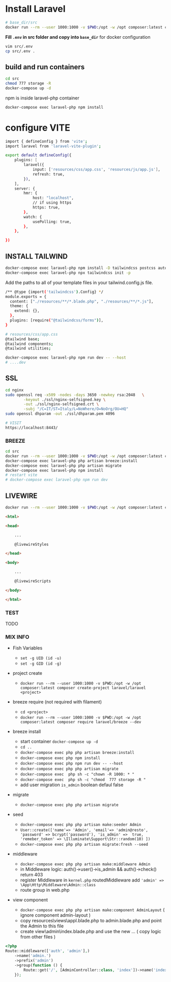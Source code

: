 # Install Laravel


```bash
# base_dir/src
docker run --rm --user 1000:1000 -v $PWD:/opt -w /opt composer:latest composer create-project laravel/laravel src
```


**Fill `.env` in src folder and copy into `base_dir`** for docker configuration

```bash
vim src/.env
cp src/.env .
```

## build and run containers

```bash
cd src
chmod 777 storage -R
docker-compose up -d
```

npm is inside laravel-php container

```bash
docker-compose exec laravel-php npm install
```

# configure VITE


```bash
import { defineConfig } from 'vite';
import laravel from 'laravel-vite-plugin';

export default defineConfig({
    plugins: [
        laravel({
            input: ['resources/css/app.css', 'resources/js/app.js'],
            refresh: true,
        }),
    ],
    server: {
        hmr: {
            host: "localhost",
            // if using https
            https: true,
        },
        watch: {
            usePolling: true,
        },
    },

})
```

## INSTALL TAILWIND

```bash
docker-compose exec laravel-php npm install -D tailwindcss postcss autoprefixer @tailwindcss/forms
docker-compose exec laravel-php npx tailwindcss init -p
```

Add the paths to all of your template files in your tailwind.config.js file.

```bash
/** @type {import('tailwindcss').Config} */
module.exports = {
  content: ["./resources/**/*.blade.php", "./resources/**/*.js"],
  theme: {
    extend: {},
  },
  plugins: [require("@tailwindcss/forms")],
}
```

```bash
# resources/css/app.css
@tailwind base;
@tailwind components;
@tailwind utilities;
```

```bash
docker-compose exec laravel-php npm run dev -- --host
# ....dev
```

## SSL

```bash
cd nginx
sudo openssl req -x509 -nodes -days 3650 -newkey rsa:2048   \
        -keyout ./ssl/nginx-selfsigned.key \
        -out ./ssl/nginx-selfsigned.crt \
        -subj "/C=IT/ST=Italy/L=NoWhere/O=NoOrg/OU=HQ"
sudo openssl dhparam -out ./ssl/dhparam.pem 4096
```

```bash
# VISIT
https://localhost:8443/
```


### BREEZE




```bash
cd src
docker run --rm --user 1000:1000 -v $PWD:/opt -w /opt composer:latest composer require laravel/breeze --dev
docker-compose exec laravel-php php artisan breeze:install
docker-compose exec laravel-php php artisan migrate
docker-compose exec laravel-php npm install
# restart vite
# docker-compose exec laravel-php npm run dev
```




## LIVEWIRE




```bash
docker run --rm --user 1000:1000 -v $PWD:/opt -w /opt composer:latest composer require livewire/livewire
```



```html
<html>

<head>

    ...

    @livewireStyles

</head>

<body>

    ...

    @livewireScripts

</body>

</html>
```



### TEST

TODO



### MIX INFO

- Fish Variables
  - `set -g UID (id -u)`
  - `set -g GID (id -g)`

- project create
  - `docker run --rm --user 1000:1000 -v $PWD:/opt -w /opt composer:latest composer create-project laravel/laravel <project>`
- breeze require (not required with filament)
  - `cd <project>`
  - `docker run --rm --user 1000:1000 -v $PWD:/opt -w /opt composer:latest composer require laravel/breeze --dev`

- breeze install
  - start container `docker-compose up -d`
  - `cd ..`
  - `docker-compose exec php php artisan breeze:install`
  - `docker-compose exec php npm install`
  - `docker-compose exec php npm run dev -- --host`
  - `docker-compose exec php php artisan migrate`
  - `docker-compose exec  php sh -c "chown -R 1000: * " `
  - `docker-compose exec  php sh -c "chmod  777 storage -R "`
  - add user migration `is_admin` boolean defaul false
- migrate
  - `docker-compose exec php php artisan migrate`
- seed
  - `docker-compose exec php php artisan make:seeder Admin`
  - `User::create(['name'=> 'Admin', 'email'=> 'admin@resto', 'password' => bcrypt('password'), 'is_admin' =>  true, 'remeber_token' => \Illuminate\Support\Str::random(10) ])`
  - `docker-compose exec php php artisan migrate:fresh --seed`

- middleware
  - `docker-compose exec php php artisan make:middleware Admin`
  - in Middleware logic: auth()->user()->is_admin && auth()->check() return 403
  - register Middleware in `kernel.php` routedMiddleware add `'admin' => \App\Http\Middleware\Admin::class`
  - route group in web.php

- view component
  - `docker-compose exec php php artisan make:component AdminLayout` ( ignore component admin-layout )
  - copy resources\views\appl.blade.php to admin.blade.php and point the Admin to this file
  - create view\admin\index.blade.php and use the new <x-admin-layout> ... ( copy logic from other files )


```php
<?php
Route::middleware(['auth', 'admin'],)
    ->name('admin.')
    ->prefix('admin')
    ->group(function () {
        Route::get('/', [AdminController::class, 'index'])->name('index');
    });
```
